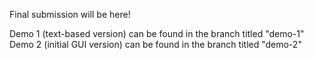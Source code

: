 Final submission will be here!

Demo 1 (text-based version) can be found in the branch titled "demo-1"
Demo 2 (initial GUI version) can be found in the branch titled "demo-2"
